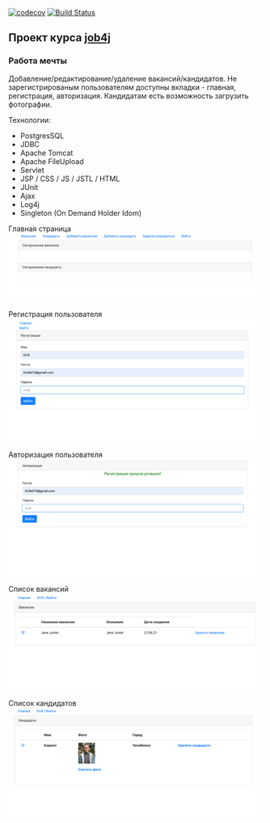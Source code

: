 [![codecov](https://codecov.io/gh/KirillBelyaev74/job4j_dreamjob/branch/master/graph/badge.svg?token=el1AGN3Bmn)](https://codecov.io/gh/KirillBelyaev74/job4j_dreamjob)
[![Build Status](https://www.travis-ci.com/KirillBelyaev74/job4j_dreamjob.svg?branch=master)](https://www.travis-ci.com/KirillBelyaev74/job4j_dreamjob)

## Проект курса [job4j](http://job4j.ru)

### Работа мечты

Добавление/редактирование/удаление вакансий/кандидатов.
Не зарегистрированым пользователям доступны вкладки - главная, регистрация, авторизация.
Кандидатам есть возможность загрузить фотографии. 

Технологии:
- PostgresSQL
- JDBC
- Apache Tomcat
- Apache FileUpload
- Servlet
- JSP / CSS / JS / JSTL / HTML
- JUnit
- Ajax
- Log4j
- Singleton (On Demand Holder Idom)

Главная страница
![screenshot of sample](screenshot/1.png)

Регистрация пользователя
![screenshot of sample](screenshot/2.png)

Авторизация пользователя
![screenshot of sample](screenshot/3.png)

Список вакансий
![screenshot of sample](screenshot/6.png)

Список кандидатов
![screenshot of sample](screenshot/23.png)